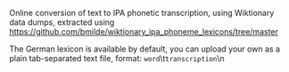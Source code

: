 Online conversion of text to IPA phonetic transcription, using Wiktionary data dumps, extracted using https://github.com/bmilde/wiktionary_ipa_phoneme_lexicons/tree/master

The German lexicon is available by default, you can upload your own as a plain tab-separated text file, format: `word`\t`transcription`\n
